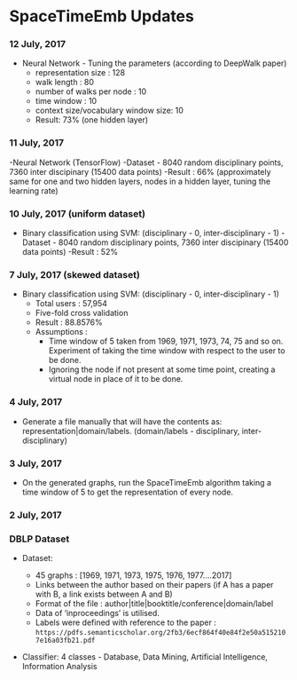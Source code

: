 # SpaceTimeEmb Updates

### 12 July, 2017
   - Neural Network 
    - Tuning the parameters (according to DeepWalk paper)
      - representation size : 128
      - walk length : 80
      - number of walks per node : 10
      - time window : 10
      - context size/vocabulary window size: 10
     - Result: 73% (one hidden layer)

### 11 July, 2017
   -Neural Network (TensorFlow) 
      -Dataset - 8040 random disciplinary points, 7360 inter discipinary (15400 data points)
      -Result : 66% (approximately same for one and two hidden layers, nodes in a hidden layer, tuning the learning rate) 

### 10 July, 2017 (uniform dataset)
   - Binary classification using SVM: (disciplinary - 0, inter-disciplinary - 1)
    -Dataset - 8040 random disciplinary points, 7360 inter discipinary (15400 data points)
    -Result : 52%

### 7 July, 2017 (skewed dataset)
  - Binary classification using SVM: (disciplinary - 0, inter-disciplinary - 1)
    - Total users : 57,954
    - Five-fold cross validation
    - Result : 88.8576%
    - Assumptions :
      - Time window of 5 taken from 1969, 1971, 1973, 74, 75 and so on. Experiment of taking the time window with respect to the user to be done.
      - Ignoring the node if not present at some time point, creating a virtual node in place of it to be done.
                 
### 4 July, 2017
  - Generate a file manually that will have the contents as:
    representation|domain/labels. (domain/labels - disciplinary, inter-disciplinary)
 
### 3 July, 2017
  - On the generated graphs, run the SpaceTimeEmb algorithm taking a time window of 5 to get the representation of every node. 
  
### 2 July, 2017  
### DBLP Dataset
 
- Dataset:
  - 45 graphs : [1969, 1971, 1973, 1975, 1976, 1977....2017] 
  - Links between the author based on their papers (if A has a paper with B, a link exists between A and B)
  - Format of the file :
  author|title|booktitle/conference|domain/label
  - Data of ‘inproceedings’ is utilised.
  - Labels were defined with reference to the paper : ```https://pdfs.semanticscholar.org/2fb3/6ecf864f40e84f2e50a5152107e16a03fb21.pdf```
 
- Classifier:
  4 classes - Database, Data Mining, Artificial Intelligence, Information Analysis
 

